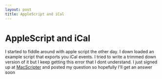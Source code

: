 ```yaml
---
layout: post
title: AppleScript and iCal
---
```

# AppleScript and iCal


I started to fiddle around with apple script the other day. I down loaded an example script that exports you iCal events. I tried to write a trimmed down version of it but I keep getting this error that I dont understand. I just signed up at [MacScripter](http://macscripter.net) and posted my question so hopefully I'll get an answer soon


